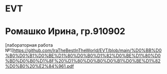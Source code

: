# EVT
# Ромашко Ирина, гр.910902
[лабораторная работа №1]https://github.com/IraTheBestInTheWorld/EVT/blob/main/%D0%BB%D0%B0%D0%B1%D0%BE%D1%80%D0%B0%D1%82%D0%BE%D1%80%D0%BD%D0%B0%D1%8F%20%D1%80%D0%B0%D0%B1%D0%BE%D1%82%D0%B0%20%E2%84%961.pdf
